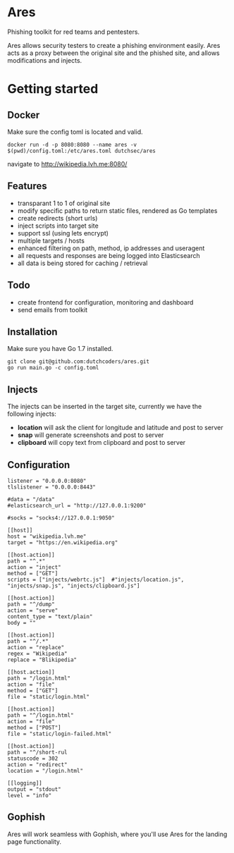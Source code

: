 # Ares
Phishing toolkit for red teams and pentesters.

Ares allows security testers to create a phishing environment easily. Ares acts as a proxy between the original site and the phished site, and allows modifications and injects. 

# Getting started

## Docker

Make sure the config toml is located and valid. 

```
docker run -d -p 8080:8080 --name ares -v $(pwd)/config.toml:/etc/ares.toml dutchsec/ares
```

navigate to http://wikipedia.lvh.me:8080/


## Features

* transparant 1 to 1 of original site
* modify specific paths to return static files, rendered as Go templates
* create redirects (short urls)
* inject scripts into target site
* support ssl (using lets encrypt)
* multiple targets / hosts
* enhanced filtering on path, method, ip addresses and useragent
* all requests and responses are being logged into Elasticsearch
* all data is being stored for caching / retrieval

## Todo

* create frontend for configuration, monitoring and dashboard
* send emails from toolkit

## Installation

Make sure you have Go 1.7 installed. 

```
git clone git@github.com:dutchcoders/ares.git
go run main.go -c config.toml
```

## Injects

The injects can be inserted in the target site, currently we have the following injects:

* **location** will ask the client for longitude and latitude and post to server
* **snap** will generate screenshots and post to server
* **clipboard** will copy text from clipboard and post to server

## Configuration

```
listener = "0.0.0.0:8080"
tlslistener = "0.0.0.0:8443"

#data = "/data"
#elasticsearch_url = "http://127.0.0.1:9200"

#socks = "socks4://127.0.0.1:9050"

[[host]]
host = "wikipedia.lvh.me"
target = "https://en.wikipedia.org"

[[host.action]]
path = "^.*"
action = "inject"
method = ["GET"]
scripts = ["injects/webrtc.js"]  #"injects/location.js", "injects/snap.js", "injects/clipboard.js"]

[[host.action]]
path = "^/dump"
action = "serve"
content_type = "text/plain"
body = ""

[[host.action]]
path = "^/.*"
action = "replace"
regex = "Wikipedia"
replace = "Blikipedia"

[[host.action]]
path = "/login.html"
action = "file"
method = ["GET"]
file = "static/login.html"

[[host.action]]
path = "^/login.html"
action = "file"
method = ["POST"]
file = "static/login-failed.html"

[[host.action]]
path = "^/short-rul
statuscode = 302
action = "redirect"
location = "/login.html"

[[logging]]
output = "stdout"
level = "info"
```

## Gophish

Ares will work seamless with Gophish, where you'll use Ares for the landing page functionality. 
